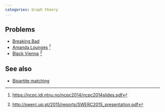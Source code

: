 ```yaml
---
categories: Graph theory
...
```


## Problems
- [Breaking Bad](https://open.kattis.com/problems/breakingbad)
- [Amanda Lounges](https://open.kattis.com/problems/amanda) [^1]
- [Black Vienna](http://swerc.up.pt/2015/reports/problemset.pdf) [^2]

## See also
- [Bipartite matching]()


[^1]: <https://ncpc.idi.ntnu.no/ncpc2014/ncpc2014slides.pdf>
[^2]: <http://swerc.up.pt/2015/reports/SWERC2015_presentation.pdf>
